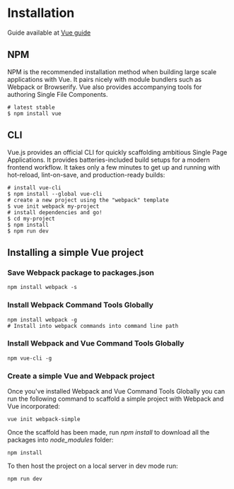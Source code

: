 # Installation
Guide available at [Vue guide](https://vuejs.org/v2/guide/)

## NPM
NPM is the recommended installation method when building large scale applications with Vue. It pairs nicely with module bundlers such as Webpack or Browserify. Vue also provides accompanying tools for authoring Single File Components.
```
# latest stable
$ npm install vue
```

## CLI
Vue.js provides an official CLI for quickly scaffolding ambitious Single Page Applications. It provides batteries-included build setups for a modern frontend workflow. It takes only a few minutes to get up and running with hot-reload, lint-on-save, and production-ready builds:
```
# install vue-cli
$ npm install --global vue-cli
# create a new project using the "webpack" template
$ vue init webpack my-project
# install dependencies and go!
$ cd my-project
$ npm install
$ npm run dev
```

## Installing a simple Vue project

### Save Webpack package to packages.json

```
npm install webpack -s
```

### Install Webpack Command Tools Globally

```
npm install webpack -g
# Install into webpack commands into command line path
```

### Install Webpack and Vue Command Tools Globally

```
npm vue-cli -g
```

### Create a simple Vue and Webpack project

Once you've installed Webpack and Vue Command Tools Globally you can run the following command to scaffold a simple project with Webpack and Vue incorporated:

```
vue init webpack-simple
```

Once the scaffold has been made, run *npm install* to download all the packages into *node_modules* folder:

```
npm install
```

To then host the project on a local server in dev mode run:

```
npm run dev
```

